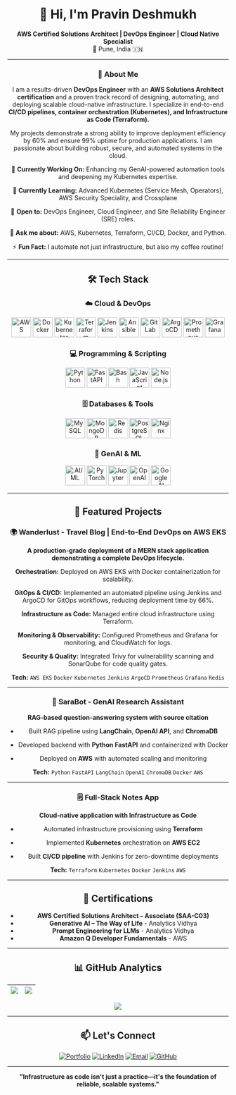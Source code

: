 <div align="center">

# 👋 Hi, I'm Pravin Deshmukh

**AWS Certified Solutions Architect | DevOps Engineer | Cloud Native Specialist**  
📍 Pune, India 🇮🇳

---

### 🚀 About Me

I am a results-driven **DevOps Engineer** with an **AWS Solutions Architect certification** and a proven track record of designing, automating, and deploying scalable cloud-native infrastructure. I specialize in end-to-end **CI/CD pipelines, container orchestration (Kubernetes), and Infrastructure as Code (Terraform).**

My projects demonstrate a strong ability to improve deployment efficiency by 60% and ensure 99% uptime for production applications. I am passionate about building robust, secure, and automated systems in the cloud.

🔭 **Currently Working On:** Enhancing my GenAI-powered automation tools and deepening my Kubernetes expertise.

🌱 **Currently Learning:** Advanced Kubernetes (Service Mesh, Operators), AWS Security Speciality, and Crossplane

💼 **Open to:** DevOps Engineer, Cloud Engineer, and Site Reliability Engineer (SRE) roles.

💬 **Ask me about:** AWS, Kubernetes, Terraform, CI/CD, Docker, and Python.

⚡ **Fun Fact:** I automate not just infrastructure, but also my coffee routine!
</div>

---

<div align="center">

## 🛠️ Tech Stack

### ☁️ Cloud & DevOps
<img src="https://img.icons8.com/color/48/000000/amazon-web-services.png" width="45" title="AWS" />
<img src="https://cdn.jsdelivr.net/gh/devicons/devicon@latest/icons/docker/docker-original.svg" width="45" title="Docker" />
<img src="https://cdn.jsdelivr.net/gh/devicons/devicon@latest/icons/kubernetes/kubernetes-plain.svg" width="45" title="Kubernetes" />
<img src="https://cdn.jsdelivr.net/gh/devicons/devicon@latest/icons/terraform/terraform-original.svg" width="45" title="Terraform" />
<img src="https://cdn.jsdelivr.net/gh/devicons/devicon@latest/icons/jenkins/jenkins-original.svg" width="45" title="Jenkins" />
<img src="https://cdn.jsdelivr.net/gh/devicons/devicon@latest/icons/ansible/ansible-original.svg" width="45" title="Ansible" />
<img src="https://cdn.jsdelivr.net/gh/devicons/devicon@latest/icons/gitlab/gitlab-original.svg" width="45" title="GitLab" />
<img src="https://cdn.jsdelivr.net/gh/devicons/devicon@latest/icons/argocd/argocd-original.svg" width="45" title="ArgoCD" />
<img src="https://cdn.jsdelivr.net/gh/devicons/devicon@latest/icons/prometheus/prometheus-original.svg" width="45" title="Prometheus" />
<img src="https://cdn.jsdelivr.net/gh/devicons/devicon@latest/icons/grafana/grafana-original.svg" width="45" title="Grafana" />

### 💻 Programming & Scripting
<img src="https://cdn.jsdelivr.net/gh/devicons/devicon@latest/icons/python/python-original.svg" width="45" title="Python" />
<img src="https://cdn.jsdelivr.net/gh/devicons/devicon@latest/icons/fastapi/fastapi-original.svg" width="45" title="FastAPI" />
<img src="https://cdn.jsdelivr.net/gh/devicons/devicon@latest/icons/bash/bash-original.svg" width="45" title="Bash" />
<img src="https://cdn.jsdelivr.net/gh/devicons/devicon@latest/icons/javascript/javascript-original.svg" width="45" title="JavaScript" />
<img src="https://cdn.jsdelivr.net/gh/devicons/devicon@latest/icons/nodejs/nodejs-original.svg" width="45" title="Node.js" />

### 🗄️ Databases & Tools
<img src="https://cdn.jsdelivr.net/gh/devicons/devicon@latest/icons/mysql/mysql-original.svg" width="45" title="MySQL" />
<img src="https://cdn.jsdelivr.net/gh/devicons/devicon@latest/icons/mongodb/mongodb-original.svg" width="45" title="MongoDB" />
<img src="https://cdn.jsdelivr.net/gh/devicons/devicon@latest/icons/redis/redis-original.svg" width="45" title="Redis" />
<img src="https://cdn.jsdelivr.net/gh/devicons/devicon@latest/icons/postgresql/postgresql-original.svg" width="45" title="PostgreSQL" />
<img src="https://cdn.jsdelivr.net/gh/devicons/devicon@latest/icons/nginx/nginx-original.svg" width="45" title="Nginx" />

### 🧠 GenAI & ML
<img src="https://cdn.jsdelivr.net/gh/devicons/devicon@latest/icons/tensorflow/tensorflow-original.svg" width="45" title="AI/ML" />
<img src="https://cdn.jsdelivr.net/gh/devicons/devicon@latest/icons/pytorch/pytorch-original.svg" width="45" title="PyTorch" />
<img src="https://cdn.jsdelivr.net/gh/devicons/devicon@latest/icons/jupyter/jupyter-original.svg" width="45" title="Jupyter" />
<img src="https://raw.githubusercontent.com/simple-icons/simple-icons/develop/icons/openai.svg" width="45" title="OpenAI" />
<img src="https://cdn.jsdelivr.net/gh/devicons/devicon@latest/icons/googlecloud/googlecloud-original.svg" width="45" title="Google AI" />
</div>

---

<div align="center">

## 🚀 Featured Projects

### 🌍 Wanderlust - Travel Blog | End-to-End DevOps on AWS EKS

**A production-grade deployment of a MERN stack application demonstrating a complete DevOps lifecycle.**  

**Orchestration:** Deployed on AWS EKS with Docker containerization for scalability.

**GitOps & CI/CD:** Implemented an automated pipeline using Jenkins and ArgoCD for GitOps workflows, reducing deployment time by 66%.

**Infrastructure as Code:** Managed entire cloud infrastructure using Terraform.

**Monitoring & Observability:** Configured Prometheus and Grafana for monitoring, and CloudWatch for logs.

**Security & Quality:** Integrated Trivy for vulnerability scanning and SonarQube for code quality gates.

**Tech:** `AWS EKS` `Docker` `Kubernetes` `Jenkins` `ArgoCD` `Prometheus` `Grafana` `Redis`

---

### 🤖 SaraBot - GenAI Research Assistant
**RAG-based question-answering system with source citation**

- Built RAG pipeline using **LangChain**, **OpenAI API**, and **ChromaDB**

- Developed backend with **Python FastAPI** and containerized with Docker

- Deployed on **AWS** with automated scaling and monitoring

**Tech:** `Python` `FastAPI` `LangChain` `OpenAI` `ChromaDB` `Docker` `AWS`

---

### 🗒️ Full-Stack Notes App
**Cloud-native application with Infrastructure as Code**

- Automated infrastructure provisioning using **Terraform**

- Implemented **Kubernetes** orchestration on **AWS EC2**

- Built **CI/CD pipeline** with Jenkins for zero-downtime deployments

**Tech:** `Terraform` `Kubernetes` `Docker` `Jenkins` `AWS`

</div>

---

<div align="center">

## 📜 Certifications
- **AWS Certified Solutions Architect – Associate (SAA-C03)**
- **Generative AI – The Way of Life** - Analytics Vidhya
- **Prompt Engineering for LLMs** - Analytics Vidhya
- **Amazon Q Developer Fundamentals** - AWS

</div>

---

<div align="center">

## 📊 GitHub Analytics

| <img src="https://github-readme-stats.vercel.app/api?username=pravindeshmukh8702&show_icons=true&theme=tokyonight&hide_border=true" /> | <img src="https://github-readme-streak-stats.herokuapp.com/?user=pravindeshmukh8702&theme=tokyonight&hide_border=true" /> |
| ------------- | ------------- |

<img src="https://github-readme-stats.vercel.app/api/top-langs/?username=pravindeshmukh8702&layout=compact&theme=tokyonight&hide_border=true" />

</div>

---

<div align="center">

## 📫 Let's Connect

[![Portfolio](https://img.shields.io/badge/Portfolio-%23000000.svg?style=for-the-badge&logo=react&logoColor=white)](https://pravindeshmukh8702.github.io/portfolio)
[![LinkedIn](https://img.shields.io/badge/LinkedIn-%230077B5.svg?style=for-the-badge&logo=linkedin&logoColor=white)](https://www.linkedin.com/in/pravindeshmukh8702/)
[![Email](https://img.shields.io/badge/Email-D14836?style=for-the-badge&logo=gmail&logoColor=white)](mailto:pravindeshmukh8702@gmail.com)
[![GitHub](https://img.shields.io/badge/GitHub-181717?style=for-the-badge&logo=github&logoColor=white)](https://github.com/pravindeshmukh8702)

---

**"Infrastructure as code isn't just a practice—it's the foundation of reliable, scalable systems."**

</div>
